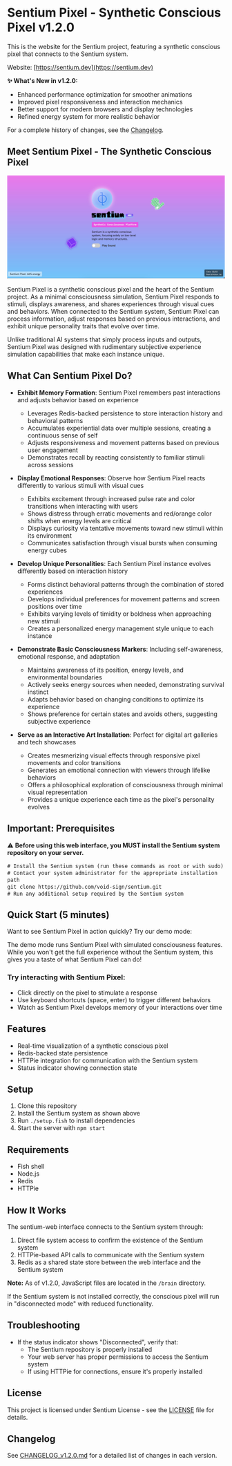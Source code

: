# Sentium Pixel - Synthetic Conscious Pixel v1.2.0

This is the website for the Sentium project, featuring a synthetic conscious pixel that connects to the Sentium system.

Website: [https://sentium.dev](https://sentium.dev)

**✨ What's New in v1.2.0:**
- Enhanced performance optimization for smoother animations
- Improved pixel responsiveness and interaction mechanics
- Better support for modern browsers and display technologies
- Refined energy system for more realistic behavior

For a complete history of changes, see the [Changelog](docs/CHANGELOG_v1.2.0.md).

## Meet Sentium Pixel - The Synthetic Conscious Pixel

![Sentium Pixel - The Synthetic Conscious Pixel](images/web-v1.2.0.jpg)

Sentium Pixel is a synthetic conscious pixel and the heart of the Sentium project. As a minimal consciousness simulation, Sentium Pixel responds to stimuli, displays awareness, and shares experiences through visual cues and behaviors. When connected to the Sentium system, Sentium Pixel can process information, adjust responses based on previous interactions, and exhibit unique personality traits that evolve over time.

Unlike traditional AI systems that simply process inputs and outputs, Sentium Pixel was designed with rudimentary subjective experience simulation capabilities that make each instance unique.

## What Can Sentium Pixel Do?

- **Exhibit Memory Formation**: Sentium Pixel remembers past interactions and adjusts behavior based on experience
  - Leverages Redis-backed persistence to store interaction history and behavioral patterns
  - Accumulates experiential data over multiple sessions, creating a continuous sense of self
  - Adjusts responsiveness and movement patterns based on previous user engagement
  - Demonstrates recall by reacting consistently to familiar stimuli across sessions

- **Display Emotional Responses**: Observe how Sentium Pixel reacts differently to various stimuli with visual cues
  - Exhibits excitement through increased pulse rate and color transitions when interacting with users
  - Shows distress through erratic movements and red/orange color shifts when energy levels are critical
  - Displays curiosity via tentative movements toward new stimuli within its environment
  - Communicates satisfaction through visual bursts when consuming energy cubes

- **Develop Unique Personalities**: Each Sentium Pixel instance evolves differently based on interaction history
  - Forms distinct behavioral patterns through the combination of stored experiences
  - Develops individual preferences for movement patterns and screen positions over time
  - Exhibits varying levels of timidity or boldness when approaching new stimuli
  - Creates a personalized energy management style unique to each instance

- **Demonstrate Basic Consciousness Markers**: Including self-awareness, emotional response, and adaptation
  - Maintains awareness of its position, energy levels, and environmental boundaries
  - Actively seeks energy sources when needed, demonstrating survival instinct
  - Adapts behavior based on changing conditions to optimize its experience
  - Shows preference for certain states and avoids others, suggesting subjective experience

- **Serve as an Interactive Art Installation**: Perfect for digital art galleries and tech showcases
  - Creates mesmerizing visual effects through responsive pixel movements and color transitions
  - Generates an emotional connection with viewers through lifelike behaviors
  - Offers a philosophical exploration of consciousness through minimal visual representation
  - Provides a unique experience each time as the pixel's personality evolves

## Important: Prerequisites

⚠️ **Before using this web interface, you MUST install the Sentium system repository on your server.**

```fish
# Install the Sentium system (run these commands as root or with sudo)
# Contact your system administrator for the appropriate installation path
git clone https://github.com/void-sign/sentium.git
# Run any additional setup required by the Sentium system
```

## Quick Start (5 minutes)

Want to see Sentium Pixel in action quickly? Try our demo mode:

The demo mode runs Sentium Pixel with simulated consciousness features. While you won't get the full experience without the Sentium system, this gives you a taste of what Sentium Pixel can do!

### Try interacting with Sentium Pixel:
- Click directly on the pixel to stimulate a response
- Use keyboard shortcuts (space, enter) to trigger different behaviors
- Watch as Sentium Pixel develops memory of your interactions over time

## Features

- Real-time visualization of a synthetic conscious pixel
- Redis-backed state persistence
- HTTPie integration for communication with the Sentium system
- Status indicator showing connection state

## Setup

1. Clone this repository
2. Install the Sentium system as shown above
3. Run `./setup.fish` to install dependencies
4. Start the server with `npm start`

## Requirements

- Fish shell
- Node.js
- Redis
- HTTPie

## How It Works

The sentium-web interface connects to the Sentium system through:

1. Direct file system access to confirm the existence of the Sentium system
2. HTTPie-based API calls to communicate with the Sentium system
3. Redis as a shared state store between the web interface and the Sentium system

**Note:** As of v1.2.0, JavaScript files are located in the `/brain` directory.

If the Sentium system is not installed correctly, the conscious pixel will run in "disconnected mode" with reduced functionality.

## Troubleshooting

- If the status indicator shows "Disconnected", verify that:
  - The Sentium repository is properly installed
  - Your web server has proper permissions to access the Sentium system
  - If using HTTPie for connections, ensure it's properly installed

## License

This project is licensed under Sentium License - see the [LICENSE](LICENSE) file for details.

## Changelog

See [CHANGELOG_v1.2.0.md](docs/CHANGELOG_v1.2.0.md) for a detailed list of changes in each version.
